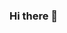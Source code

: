 ### Hi there 👋

<!--
**loftymike/loftymike** is a ✨ _special_ ✨ repository because its `README.md` (this file) appears on your GitHub profile.

Here are some ideas to get you started:

- 🔭 I’m currently working on - BI dashboards.
- 🌱 I’m currently - Learning R Shiny.
- 👯 I’m looking to collaborate - With others developers in R community.
- 💬 Ask me about - R!!!
- 🥅 2022 Goal - Learn Python
- ⚡ Fun fact: F1 Fan.
-->
